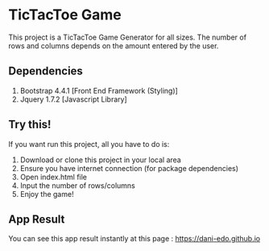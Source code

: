 # TicTacToe Game
This project is a TicTacToe Game Generator for all sizes. The number of rows and columns depends on the amount entered by the user.

## Dependencies
1. Bootstrap 4.4.1 [Front End Framework (Styling)]
2. Jquery 1.7.2 [Javascript Library]

## Try this!
If you want run this project, all you have to do is:
1. Download or clone this project in your local area
2. Ensure you have internet connection (for package dependencies)
3. Open index.html file
4. Input the number of rows/columns
5. Enjoy the game!

## App Result
You can see this app result instantly at this page : https://dani-edo.github.io
